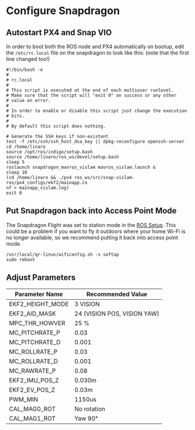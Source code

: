 # Configure Snapdragon
## Autostart PX4 and Snap VIO
In order to boot both the ROS node and PX4 automatically on bootup, edit the `/etc/rc.local` file on the snapdragon to look like this: (note that the first line changed too!)

```
#!/bin/bash -e
#
# rc.local
#
# This script is executed at the end of each multiuser runlevel.
# Make sure that the script will "exit 0" on success or any other
# value on error.
#
# In order to enable or disable this script just change the execution
# bits.
#
# By default this script does nothing.

# Generate the SSH keys if non-existent
test -f /etc/ssh/ssh_host_dsa_key || dpkg-reconfigure openssh-server
cd /home/linaro
source /opt/ros/indigo/setup.bash
source /home/linaro/ros_ws/devel/setup.bash
sleep 5
roslaunch snapdragon_mavros_vislam mavros_vislam.launch &
sleep 10
(cd /home/linaro && ./px4 ros_ws/src/snap-vislam-ros/px4_configs/ekf2/mainapp.co
nf > mainapp_vislam.log)
exit 0
```

## Put Snapdragon back into Access Point Mode
The Snapdragon Flight was set to station mode in the [ROS Setup](snapdragon_flight_software_installation.html#install-ros). This could be a problem if you want to fly it outdoors where your home Wi-Fi is no longer available, so we recommend putting it back into access point mode.
```
/usr/local/qr-linux/wificonfig.sh -s softap
sudo reboot
```

## Adjust Parameters

| Parameter Name    | Recommended Value           |
|-------------------|-----------------------------|
| EKF2_HEIGHT_MODE  | 3   VISION                  |
| EKF2_AID_MASK     | 24 (VISION POS, VISION YAW) |
| MPC_THR_HOWVER    | 25 %               	  |
| MC_PITCHRATE_P    | 0.03                 	  |
| MC_PITCHRATE_D    | 0.001                 	  |
| MC_ROLLRATE_P     | 0.03                 	  |
| MC_ROLLRATE_D     | 0.001              	  |
| MC_RAWRATE_P      | 0.08                        |
| EKF2_IMU_POS_Z    | 0.030m    		  |
| EKF2_EV_POS_Z     | 0.03m			  |
| PWM_MIN	    | 1150us			  |
| CAL_MAG0_ROT	    | No rotation		  |
| CAL_MAG1_ROT	    | Yaw 90°			  |
